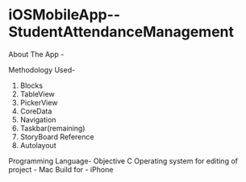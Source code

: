# iOSMobileApp--StudentAttendanceManagement

About The App - 



Methodology Used-
 1. Blocks
 2. TableView
 3. PickerView
 4. CoreData
 5. Navigation
 6. Taskbar(remaining)
 7. StoryBoard Reference
 8. Autolayout

Programming Language- Objective C
Operating system for editing of project - Mac
Build for - iPhone 
